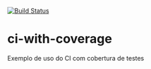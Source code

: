 [![Build Status](https://travis-ci.org/tharsissantana/ci-with-coverage.svg?branch=master)](https://travis-ci.org/tharsissantana/ci-with-coverage)

# ci-with-coverage
Exemplo de uso do CI com cobertura de testes
